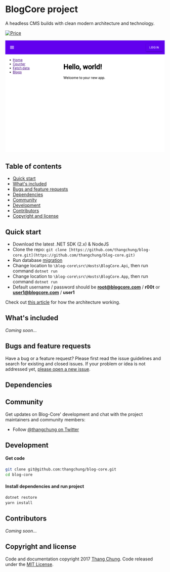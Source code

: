# BlogCore project

A headless CMS builds with clean modern architecture and technology.

[![Price](https://img.shields.io/badge/price-FREE-0098f7.svg)](https://github.com/thangchung/blog-core/blob/master/LICENSE)

![Alt Text](art/blogcore.gif)

## Table of contents
- [Quick start](https://github.com/thangchung/blog-core#quick-start)
- [What's included](https://github.com/thangchung/blog-core#whats-included)
- [Bugs and feature requests](https://github.com/thangchung/blog-core#bugs-and-feature-requests)
- [Dependencies](https://github.com/thangchung/blog-core#dependencies)
- [Community](https://github.com/thangchung/blog-core#community)
- [Development](https://github.com/thangchung/blog-core#development)
- [Contributors](https://github.com/thangchung/blog-core#contributors)
- [Copyright and license](https://github.com/thangchung/blog-core#copyright-and-license)

## Quick start

- Download the latest .NET SDK (2.x) & NodeJS
- Clone the repo: `git clone [https://github.com/thangchung/blog-core.git](https://github.com/thangchung/blog-core.git)`
- Run database [migration](https://github.com/thangchung/blog-core/wiki/Migrations)
- Change location to `\blog-core\src\Hosts\BlogCore.Api`, then run command `dotnet run`
- Change location to `\blog-core\src\Hosts\BlogCore.App`, then run command `dotnet run`
- Default username / password should be **root@blogcore.com** / **r00t** or **user1@blogcore.com** / **user1**

Check out [this article](https://weblogs.asp.net/thangchung/how-to-organize-clean-architecture-to-modular-patterns-in-10-minutes) for how the architecture working.

## What's included

*Coming soon...*

## Bugs and feature requests
Have a bug or a feature request? Please first read the issue guidelines and search for existing and closed issues. If your problem or idea is not addressed yet, [please open a new issue](https://github.com/thangchung/blog-core/issues/new).

## Dependencies

## Community
Get updates on Blog-Core' development and chat with the project maintainers and community members:
- Follow [@thangchung on Twitter](https://twitter.com/thangchung)

## Development
#### Get code

```bash
git clone git@github.com:thangchung/blog-core.git
cd blog-core
```

#### Install dependencies and run project

```bash
dotnet restore
yarn install
```

## Contributors

*Coming soon...*


## Copyright and license

Code and documentation copyright 2017 [Thang Chung](https://github.com/thangchung). Code released under the [MIT License](https://github.com/thangchung/blog-core/blob/master/LICENSE).
